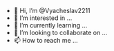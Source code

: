 - 👋 Hi, I’m @Vyacheslav2211
- 👀 I’m interested in ...
- 🌱 I’m currently learning ...
- 💞️ I’m looking to collaborate on ...
- 📫 How to reach me ...

<!---
Vyacheslav2211/Vyacheslav2211 is a ✨ special ✨ repository because its `README.md` (this file) appears on your GitHub profile.
--->
